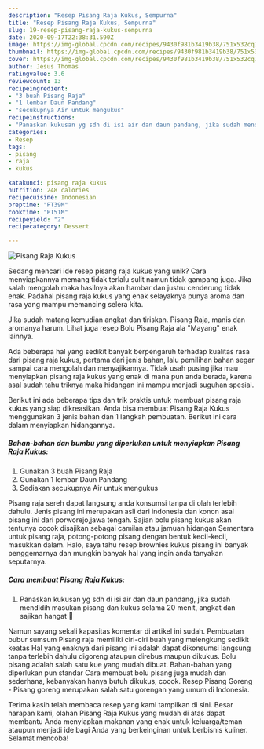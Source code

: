 ```yaml
---
description: "Resep Pisang Raja Kukus, Sempurna"
title: "Resep Pisang Raja Kukus, Sempurna"
slug: 19-resep-pisang-raja-kukus-sempurna
date: 2020-09-17T22:38:31.590Z
image: https://img-global.cpcdn.com/recipes/9430f981b3419b38/751x532cq70/pisang-raja-kukus-foto-resep-utama.jpg
thumbnail: https://img-global.cpcdn.com/recipes/9430f981b3419b38/751x532cq70/pisang-raja-kukus-foto-resep-utama.jpg
cover: https://img-global.cpcdn.com/recipes/9430f981b3419b38/751x532cq70/pisang-raja-kukus-foto-resep-utama.jpg
author: Jesus Thomas
ratingvalue: 3.6
reviewcount: 13
recipeingredient:
- "3 buah Pisang Raja"
- "1 lembar Daun Pandang"
- "secukupnya Air untuk mengukus"
recipeinstructions:
- "Panaskan kukusan yg sdh di isi air dan daun pandang, jika sudah mendidih masukan pisang dan kukus selama 20 menit, angkat dan sajikan hangat 🤤"
categories:
- Resep
tags:
- pisang
- raja
- kukus

katakunci: pisang raja kukus 
nutrition: 248 calories
recipecuisine: Indonesian
preptime: "PT39M"
cooktime: "PT51M"
recipeyield: "2"
recipecategory: Dessert

---
```



![Pisang Raja Kukus](https://img-global.cpcdn.com/recipes/9430f981b3419b38/751x532cq70/pisang-raja-kukus-foto-resep-utama.jpg)

Sedang mencari ide resep pisang raja kukus yang unik? Cara menyiapkannya memang tidak terlalu sulit namun tidak gampang juga. Jika salah mengolah maka hasilnya akan hambar dan justru cenderung tidak enak. Padahal pisang raja kukus yang enak selayaknya punya aroma dan rasa yang mampu memancing selera kita.

Jika sudah matang kemudian angkat dan tiriskan. Pisang Raja, manis dan aromanya harum. Lihat juga resep Bolu Pisang Raja ala &#34;Mayang&#34; enak lainnya.

Ada beberapa hal yang sedikit banyak berpengaruh terhadap kualitas rasa dari pisang raja kukus, pertama dari jenis bahan, lalu pemilihan bahan segar sampai cara mengolah dan menyajikannya. Tidak usah pusing jika mau menyiapkan pisang raja kukus yang enak di mana pun anda berada, karena asal sudah tahu triknya maka hidangan ini mampu menjadi suguhan spesial.


Berikut ini ada beberapa tips dan trik praktis untuk membuat pisang raja kukus yang siap dikreasikan. Anda bisa membuat Pisang Raja Kukus menggunakan 3 jenis bahan dan 1 langkah pembuatan. Berikut ini cara dalam menyiapkan hidangannya.

<!--inarticleads1-->

##### Bahan-bahan dan bumbu yang diperlukan untuk menyiapkan Pisang Raja Kukus:

1. Gunakan 3 buah Pisang Raja
1. Gunakan 1 lembar Daun Pandang
1. Sediakan secukupnya Air untuk mengukus


Pisang raja sereh dapat langsung anda konsumsi tanpa di olah terlebih dahulu. Jenis pisang ini merupakan asli dari indonesia dan konon asal pisang ini dari porworejo,jawa tengah. Sajian bolu pisang kukus akan tentunya cocok disajikan sebagai camilan atau jamuan hidangan Sementara untuk pisang raja, potong-potong pisang dengan bentuk kecil-kecil, masukkan dalam. Halo, saya tahu resep brownies kukus pisang ini banyak penggemarnya dan mungkin banyak hal yang ingin anda tanyakan seputarnya. 

<!--inarticleads2-->

##### Cara membuat Pisang Raja Kukus:

1. Panaskan kukusan yg sdh di isi air dan daun pandang, jika sudah mendidih masukan pisang dan kukus selama 20 menit, angkat dan sajikan hangat 🤤


Namun sayang sekali kapasitas komentar di artikel ini sudah. Pembuatan bubur sumsum Pisang raja memiliki ciri-ciri buah yang melengkung sedikit keatas Hal yang enaknya dari pisang ini adalah dapat dikonsumsi langsung tanpa terlebih dahulu digoreng ataupun direbus maupun dikukus. Bolu pisang adalah salah satu kue yang mudah dibuat. Bahan-bahan yang diperlukan pun standar Cara membuat bolu pisang juga mudah dan sederhana, kebanyakan hanya butuh dikukus, cocok. Resep Pisang Goreng - Pisang goreng merupakan salah satu gorengan yang umum di Indonesia. 

Terima kasih telah membaca resep yang kami tampilkan di sini. Besar harapan kami, olahan Pisang Raja Kukus yang mudah di atas dapat membantu Anda menyiapkan makanan yang enak untuk keluarga/teman ataupun menjadi ide bagi Anda yang berkeinginan untuk berbisnis kuliner. Selamat mencoba!
